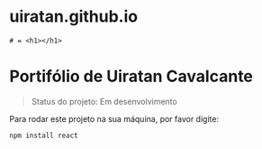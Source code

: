 # uiratan.github.io
```
# = <h1></h1>
```
<h1> Portifólio de Uiratan Cavalcante </h1>

> Status do projeto: Em desenvolvimento

Para rodar este projeto na sua máquina, por favor digite:
```
npm install react
```
